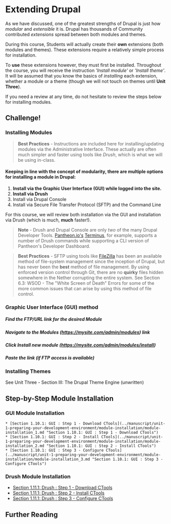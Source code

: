 # Extending Drupal

As we have discussed, one of the greatest strengths of Drupal is just how *modular* and *extensible* it is. Drupal has thousands of Community contributed *extensions* spread between both modules and themes.

During this course, Students will actually create their **own** extensions (both modules and themes). These extensions require a relatively simple process for installation.

To **use** these extensions however, they must first be installed. Throughout the course, you will receive the instruction *'Install <this> module'* or *'Install <this> theme'*. It will be assumed that you know the basics of *installing* each extension, whether a module or a theme (though we will not touch on themes until **Unit Three**).

If you need a review at any time, do not hesitate to review the steps below for installing modules.

## Challenge!

### Installing Modules

> **Best Practices** - Instructions are included here for installing/updating modules via the Administrative Interface. These actually are often much simpler and faster using tools like *Drush*, which is what we will be using in-class.

#### Keeping in line with the concept of **modularity**, there are multiple options for installing a module in Drupal:
1. **Install via the Graphic User Interface (GUI) while logged into the site.**
2. **Install via Drush**
3. Install via Drupal Console
4. Install via Secure File Transfer Protocol (SFTP) and the Command Line

For this course, we will review both installation via the GUI and installation via Drush (which is much, **much** faster!).

> **Note** - Drush and Drupal Console are only *two* of the many Drupal Developer Tools. [Pantheon.io's](https://pantheon.io/ "Pantheon.io's") [Terminus](https://github.com/pantheon-systems/terminus "Terminus"), for example, supports a number of Drush commands while supporting a CLI version of Pantheon's Developer Dashboard.

> **Best Practices** - SFTP using tools like [FileZilla](https://filezilla-project.org/ "FileZilla") has been an available method of file-system management since the inception of Drupal, but has never been the **best** method of file management. By using enforced version control through Git, there are no **quirky** files hidden somewhere in the Nether corrupting the entire system. See Section 6.3: WSOD - The "White Screen of Death" Errors for some of the more common issues that can arise by using this method of file control.

### Graphic User Interface (GUI) method

##### Find the FTP/URL link for the desired Module
##### Navigate to the **Modules** (*https://mysite.com/admin/modules*) link
##### Click **Install new module** (*https://mysite.com/admin/modules/install*)
##### Paste the link (if FTP access is available)

### Installing Themes
See Unit Three - Section III: The Drupal Theme Engine (unwritten)

## Step-by-Step Module Installation
### GUI Module Installation
    * [Section 1.10.1: GUI : Step 1 - Download CTools](../manuscript/unit-1-preparing-your-development-environment/module-installation/module-installation_1.md "Section 1.10.1: GUI : Step 1 - Download CTools")
    * [Section 1.10.1: GUI : Step 2 - Install CTools](../manuscript/unit-1-preparing-your-development-environment/module-installation/module-installation_2.md "Section 1.10.1: GUI : Step 2 - Install CTools")
    * [Section 1.10.1: GUI : Step 3 - Configure CTools](../manuscript/unit-1-preparing-your-development-environment/module-installation/module-installation_3.md "Section 1.10.1: GUI : Step 3 - Configure CTools")

### Drush Module Installation
* [Section 1.11.1: Drush : Step 1 - Download CTools](../manuscript/unit-1-preparing-your-development-environment/module-installation/module-installation_4.md "Section 1.11.1: Drush : Step 1 - Download CTools")
* [Section 1.11.1: Drush : Step 2 - Install CTools](../manuscript/unit-1-preparing-your-development-environment/module-installation/module-installation_5.md "Section 1.11.1: Drush : Step 2 - Install CTools")
* [Section 1.11.1: Drush : Step 3 - Configure CTools](../manuscript/unit-1-preparing-your-development-environment/module-installation/module-installation_6.md "Section 1.11.1: Drush : Step 3 - Configure CTools")


## Further Reading
